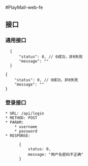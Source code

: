 #PlayMall-web-fe

## 接口

### 通用接口
  ```
    {
        "status": 0, // 0成功，非0失败
        "message": ""
    }

  ```

  ```
  {
      "status": 0, // 0成功，非0失败
      "message": ""
  }
  ```

### 登录接口

    * URL: /api/login
    * METHOD: POST
    * PARAM: 
        * username
        * password
    * RESPONSE: 

  ```
        {
            status: 0,
            message: "用户名密码不正确"
        }
  ```
